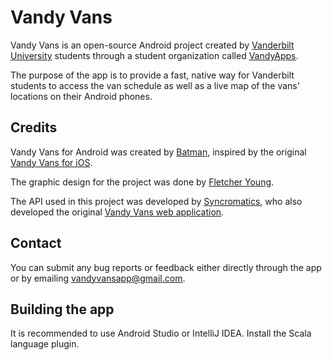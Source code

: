 Vandy Vans
==========

Vandy Vans is an open-source Android project created by [Vanderbilt University](http://vanderbilt.edu) students 
through a student organization called [VandyApps](https://www.facebook.com/VandyMobile).

The purpose of the app is to provide a fast, native way for Vanderbilt students to access the van schedule as well 
as a live map of the vans' locations on their Android phones.

## Credits

Vandy Vans for Android was created by [Batman](http://uncyclopedia.wikia.com/wiki/Batman_\(person\)), inspired by 
the original [Vandy Vans for iOS](github.com/VandyApps/vandyvans-ios).

The graphic design for the project was done by [Fletcher Young](http://vandycommodore.deviantart.com/).

The API used in this project was developed by [Syncromatics](http://www.syncromatics.com/), who also developed the 
original [Vandy Vans web application](http://vandyvans.com/).

## Contact

You can submit any bug reports or feedback either directly through the app or by emailing 
[vandyvansapp@gmail.com](mailto:vandyvansapp@gmail.com).

## Building the app

It is recommended to use Android Studio or IntelliJ IDEA. Install the Scala language plugin.


